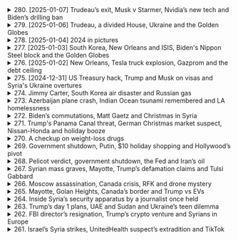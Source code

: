 <details>
<summary>280. [2025-01-07] Trudeau’s exit, Musk v Starmer, Nvidia’s new tech and Biden’s drilling ban</summary><br>

<a href="https://www.youtube.com/watch?v=mFzUPT9hLVo" target="_blank">
    <img src="https://img.youtube.com/vi/mFzUPT9hLVo/maxresdefault.jpg" 
        alt="[Youtube]" width="200">
</a>

# Trudeau’s exit, Musk v Starmer, Nvidia’s new tech and Biden’s drilling ban

### 政治動向
1. **加拿大的政治變動**  
   加拿大總理justin Trudeau宣佈卸任並解散議會，預計將於秋季舉行選舉。此決定被外界視為其因內部鬥爭而辭職。

2. **美國總統的行政命令**  
   美國總統Joe Biden簽署了禁止在大部分海岸線進行新 offshore 油氣開採的行政命令，這項禁令主要針對Atlantic和Pacific洋沿岸地區。

3. **法律與政治挑戰**  
   前任總統Trump批評此禁令並誓言反駁，但根據70年前的法律，總統無權單方面撤銷前任的決定，需透過國會 legislation 方可更改。

---

### 經濟與金融
1. **Nvidia的新技術發布**  
   Nvidia在CES展中發布了新一代的圖形芯片，提升遊戲畫質和AI模擬能力，這將對半導體行業和自動駕駛產業帶來重大影響。

2. **電視器市場的競爭**  
   主要電視メーカ如Samsung和LG展示了最新產品，CES成為全球最大的家電展會，推動了電視技術的進一步發展。

3. **油氣禁令的經濟影響**  
   Biden的 offshore 油氣禁令雖然.symbolic，但仍可能對未來的能源產業布局產生潛在影響。

---

### 科技創新
1. **Nvidia的Enterprise AI 系統**  
   Nvidia推出了新的AI模擬系統，用於教導機器人和自駕車在真實世界中運行，顯著降低實驗成本和風險。

2. **CES展的科技亮點**  
   CES展示了包括新型電視、汽車概念原型和最新的AI應用，凸顯了科技行業的未來趨勢。

3. **半導體技術的進步**  
   新一代圖形芯片的發布將推動遊戲產業和高性能計算的進一步發展。

---

### 自然災害
1. **香港的居住環境問題**  
   高房價導致香港居民生活在極為狹小和擁擠的空間中，四個家庭可能共用一個廁所和廚房。

2. **照片展現的生活困境**  
   《Reuters》報導了一系列照片，生動地展示了香港高房價對居民生活的影響。

---

### 公共衛生事件
1. **香港居住條件的公共衛生隱憂**  
   擁擠的居住環境可能增加疾病傳播風險，特別是在COVID-19等病毒流行的背景下。

2. **全球住房危機**  
   香港的情況是全球高房價和住房短缺問題的一個縮影，對公共衛生和社會穩定構成挑戰。

---

### 法律案件
1. **特朗普的行政權限挑戰**  
   Trump批評Biden的油氣禁令並聲稱將「立即撤銷」，但法律限制了總統的行政權限，需透過立法機構方可更改前任決定。

2. **環境法規的法律辯論**  
   Biden的禁令引發了關於.environmental protection 和economic development的法律辯論，凸顯了政策制定中的複雜性。
</details>

<details>
<summary>279. [2025-01-06] Trudeau, a divided House, Ukraine and the Golden Globes</summary><br>

<a href="https://www.youtube.com/watch?v=v50aYm3Fs5w" target="_blank">
    <img src="https://img.youtube.com/vi/v50aYm3Fs5w/maxresdefault.jpg" 
        alt="[Youtube]" width="200">
</a>

# Trudeau, a divided House, Ukraine and the Golden Globes

### 紐約政商醜聞調查擴大

1. **紐約州長 Hochul 遭調查**
   - 紐約州長 Kathy Hochul 因涉嫌濫用職權及幹預地方檢察官獨立性，正接受聯邦司法部調查。
   - 調查起因於 Hochul 被指要求布法羅市地方檢察官對一名情婦提起訴訟，涉及其戀愛對象的傷害罪案件。

2. **州長辦公室否認不當行為**
   - 紐約州政府強調 Hochul 未有任何濫用職權行為，並批評相關指控為錯誤信息。
   - 指控來源包括一名律師和一名情婦的陳述，但具體細節尚未公開。

### 聯合國祕書長-elect 外交努力

1. **古特雷斯訪問俄羅斯**
   - 聯合國祕書長候選人安東尼奧·古特雷斯計劃於一月上旬會見俄羅斯總統蒲亭，討論烏克蘭局勢及地區安全問題。
   - 此舉旨在尋求降低俄羅斯在東方集團的軍事行動，並探討可能的外交途徑。

2. **古特雷斯的外交路線**
   - 古特雷斯此次訪問俄羅斯被視為其就任前的重要外交努力之一，意在為未來的國際關係奠定基礎。
   - 其他行程包括會見土耳其及其他歐盟國家領導人，以促進和平對話。

### 烏克蘭局勢最新動態

1. **烏軍反擊行動**
   - 約旦消息人士透露，烏克蘭軍方近期在赫爾松等地區發起反擊，取得一定 territorial gains。
   - 此舉被視為對俄羅斯的壓力測試，旨在為未來的和平談判爭取主動。

2. **俄軍東部戰線進展**
   - 俄羅斯方面在烏克蘭東部持續推進，近期成功佔領東烏重要的行政中心 Kurakka。
   - 分析指出，俄軍的穩步推進使烏克蘭陷入被動，但烏方的反擊行動或能改變談判桌上的籌碼。

### 經濟制裁與能源安全

1. **芬蘭海事事件調查**
   - 芬蘭一艘運載俄油的油輪因涉嫌破壞海底電力和光纜設施，被該國海警攔截並控制。
   - 此為首例在國際水域外實施的船舶扣押行動，引發各方對 Baltic Sea 安全的關注。

2. **NATO 加強區域防禦**
   - 面對 Balti 海域基礎設施受損，北約承諾增派軍力至波羅的海沿岸國家。
   - 此舉旨在應對未來可能的幹擾行動，並保障該地區能源和通信安全。

### 其他要聞

1. **倫敦 Grenfell 大廈調查**
   - 七年前的 Grenfell 大廈大火暴露英國高層建築消防標準問題，政府承諾追責相關承包商。
   - 然而，目前大多數承包商因法律和保險Shield未承擔重大經濟責任。

2. **每日推薦閱讀**
   - 推薦文章：《Grenfell 火災 aftermath: 建築安全與責任缺失》。
</details>

<details>
<summary>278. [2025-01-04] 2024 in pictures</summary><br>

<a href="https://www.youtube.com/watch?v=vefvW4I4ef0" target="_blank">
    <img src="https://img.youtube.com/vi/vefvW4I4ef0/maxresdefault.jpg" 
        alt="[Youtube]" width="200">
</a>

# 2024 in pictures

### 2024年Reuters年度圖片回顧：全球重大事件與感人瞬間

#### 1. **全球/photojournalists 談2024年度照片**
   - **標題**: 全球記者分享2024年最具影響力的攝影作品
   - **內涵**:
     - 討論了多張引人注目的圖片，這些圖片捕捉了世界各地的重大事件和人性瞬間。
     - 強調照片背後的故事、記者的努力與冒險精神。
     - 條列出數名記者Susanna Vera、Thomas Mcoa和Lisa Marie David的分享。

#### 2. **Thomas Mcoa：肯亞 Nairobi 的故事**
   - **標題**: Thomas Mcoa 談肯亞Nairobi的攝影經歷
   - **內涵**:
     - 分享了在肯亞首都Nairobi工作的心得。
     - 強調 journalism 的挑戰與責任，以及如何通過鏡頭傳達真實故事。

#### 3. **Lisa Marie David：菲律賓 Manila 的災難與希望**
   - **標題**: Lisa Marie David 談菲律賓Manila的攝影作品
   - **內涵**:
     - 捕捉了超級颱風「Made」襲擊菲律賓時的悲劇與人性光明面。
     - 強調在災難中兒童的天真與 resilience，為報導注入平衡感。

#### 4. **Reuters年度圖片展覽**
   - **標題**: Reuters 2024年圖片展覽總結
   - **內涵**:
     - 提供所有攝影師作品的線上瀏覽連結。
     - 強調這些圖片反映了全球的重大事件與社會變遷。

#### 5. **新聞工作背後的努力**
   - **標題**: 每張照片背後的故事
   - **內涵**:
     - 討論了攝影師如何投注大量時間與心力，以捕捉那些能打動世界的瞬間。
     - 強調 journalism 的不易與其對社會的影響力。

#### 6. **節目製作團隊致謝**
   - **標題**: 致謝Reuters世界新聞節目的團隊
   - **內涵**:
     - 感謝所有製作人員，包括.Producer David Spencer、Gail Isa Jonah Green等。
     - 提及音頻工程與音樂設計的貢獻。

#### 7. **節目結束與來電提醒**
   - **標題**: 節目結尾與下期預告
   - **內涵**:
     - 鼓勵聽眾訂閱Podcast或下載Reuters App，以追蹤最新新聞動態。
     - 提醒觀眾於週一收聽每日頭條節目。
</details>

<details>
<summary>277. [2025-01-03] South Korea, New Orleans and ISIS, Biden's Nippon Steel block and the Golden Globes</summary><br>

<a href="https://www.youtube.com/watch?v=t6C7YEgmdOg" target="_blank">
    <img src="https://img.youtube.com/vi/t6C7YEgmdOg/maxresdefault.jpg" 
        alt="[Youtube]" width="200">
</a>

# South Korea, New Orleans and ISIS, Biden's Nippon Steel block and the Golden Globes

### 經整理的新聞要點：

#### 韓國政治危機：
- 南韓遭彈劾總統尹عزل被警方圍堵逮捕未果。警方花10小時 standoff 但因總統警衛和軍隊阻止而失敗。
- 尹عزل涉嫌叛亂罪，因其企圖在12月初實施戒嚴令。此次行動導致其遭到彈劾。
- 警方未能成功拘押尹عزل，案件將進一步發展。

#### 國際政治動態：
- 德國和法國外長計劃今日訪問敘利亞，將會見新任領袖阿罕德·阿勒沙爾（Ahmed Al Shar）。此為叛軍奪權後，歐盟高官首次訪Syria。
- 美國總統特朗普提名的眾議院議員麥克·Johnson（Mike Johnson）將接受共和黨內部選舉，若出現兩票反對即可致使其落敗。

#### 商業與經濟：
- 日本Nepon鋼鐵公司收購美國新墨西哥州 steel mill 的計劃被阻止。此交易涉及每年增加2000萬噸鋼產能。
- 分析師認為此次交易受阻主要影響限於鋼鐵行業，對美日整體關係影響不大。

#### 武器攻勢：
- 以色列空襲加沙地帶，導致至少68名巴勒斯坦人遇難，其中包括哈瑪斯控制警力的負責人及其副手。

#### 好萊塢獎項季：
- 本年度金球獎將於周日舉行，妮琪·Glazer首次主持。她強調本次晚宴將着重慶祝而非諷刺。
- 入圍作品方面，《 wicked》和《brutalist》為主要競爭者。

#### 其他要聞：
- 虛構電視劇《 Bruiser》，由阿德裏安·布洛迪主演，入圍金球獎最佳戲劇類影片。
- 今早推薦閱讀：Jimmy Carter的 Habitat for Humanity遺產。
</details>

<details>
<summary>276. [2025-01-02] New Orleans, Tesla truck explosion, Gazprom and the debt ceiling</summary><br>

<a href="https://www.youtube.com/watch?v=zgtIIX4_U4Y" target="_blank">
    <img src="https://img.youtube.com/vi/zgtIIX4_U4Y/maxresdefault.jpg" 
        alt="[Youtube]" width="200">
</a>

# New Orleans, Tesla truck explosion, Gazprom and the debt ceiling

### 1. 美國債務上限問題

- **背景**  
  - 美國政府面臨法定借款上限，即債務上限，需在2024年1月14日前採取非常措施避免違約。
  
- **歷史與機制**  
  - 債務上限由國會於1971年設立，最初爲應對第一次世界大戰的借款需求。其作用是設定政府可發行債券的最大額度。
  
- **當前情況**  
  - 財政部可能需要在1月14日之前採取非常措施，以防止債務違約。

### 2. 歐洲能源市場與美國頁巖氣

- **俄羅斯天然氣工業股份公司（Gazprom）困境**  
  - 因俄烏衝突和西方制裁，Gazprom失去歐洲主要客戶，導致2023年虧損70億美元。
  
- **美國頁巖氣的崛起**  
  - 美國天然氣行業迅速填補了俄羅斯供應的空白，成爲歐洲的主要供應商。

### 3. 美國債務上限的政治博弈

- **歷史回顧**  
  - 自1971年以來，債務上限常被用作政治籌碼，尤其是共和黨在近年來將其作爲削減開支的談判工具。
  
- **經濟影響**  
  - 多數政策專家認爲，債務上限是人爲障礙，對全球經濟穩定構成風險。

### 4. 其他國際新聞

- **歐洲能源市場轉型**  
  - 美國頁巖氣在歐洲的崛起結束了俄羅斯天然氣工業股份公司的 dominance，並推動了全球液化天然氣市場的擴張。
  
- **美國與中國臺灣地區的貿易關係**  
  - 美國政府計劃推動中國臺灣地區增加購買美國能源，否則將面臨關稅影響。
</details>

<details>
<summary>275. [2024-12-31] US Treasury hack, Trump and Musk on visas and Syria's Ukraine overtures</summary><br>

<a href="https://www.youtube.com/watch?v=c2IDeBtKBN8" target="_blank">
    <img src="https://img.youtube.com/vi/c2IDeBtKBN8/maxresdefault.jpg" 
        alt="[Youtube]" width="200">
</a>

# US Treasury hack, Trump and Musk on visas and Syria's Ukraine overtures

### 國際關係與地緣政治

#### 敘利亞新政府的戰略夥伴關係  
- 新任敘利亞外長表示，敘利亞希望與烏克蘭建立戰略合作夥伴關係，特別是在俄羅斯影響力減弱的情況下。  
- 烏克蘭正積極與新伊斯蘭主義統治下的敘利亞建立聯繫，其他包括美國在內的國家也在尋求加強雙邊關係。  
- 美國官員對敘利亞新政權持謹慎樂觀態度，同時警惕其可能回歸極端立場的風險。  

#### 技術行業與移民政策的博弈  
- 特朗普政府考慮調整H1B籤證政策，引發科技行業與移民限制派之間的緊張關係。  
- 科技公司依賴H1B籤證引進外國技術人才，而特朗普的支持者認爲這影響了美國工人的就業機會和薪資水平。  
- 特朗普在移民問題上的立場搖擺，既要滿足其基本盤的需求，又要平衡硅谷的利益。  

### 其他國際新聞

#### 紐約新年慶祝活動準備就緒  
- 紐約市成功測試了時代廣場的水晶球和煙花表演設備，確保新年慶祝活動順利進行。  
- 每年吸引了數百萬遊客參與的跨年夜慶祝活動已進入倒計時階段。  

### 總結  
以上爲本周國際新聞的主要看點，涵蓋地緣政治、移民政策和技術行業的動態。更多詳情可參考路透社的實時報道和深度分析。
</details>

<details>
<summary>274. Jimmy Carter, South Korea air disaster and Russian gas</summary><br>

<a href="https://www.youtube.com/watch?v=3gPZFsvJDAw" target="_blank">
    <img src="https://img.youtube.com/vi/3gPZFsvJDAw/maxresdefault.jpg" 
        alt="[Youtube]" width="200">
</a>

# Jimmy Carter, South Korea air disaster and Russian gas


</details>

<details>
<summary>273. Azerbaijan plane crash, Indian Ocean tsunami remembered and LA homelessness</summary><br>

<a href="https://www.youtube.com/watch?v=4NCSCLRM1_E" target="_blank">
    <img src="https://img.youtube.com/vi/4NCSCLRM1_E/maxresdefault.jpg" 
        alt="[Youtube]" width="200">
</a>

# Azerbaijan plane crash, Indian Ocean tsunami remembered and LA homelessness


</details>

<details>
<summary>272. Biden’s commutations, Matt Gaetz and Christmas in Syria</summary><br>

<a href="https://www.youtube.com/watch?v=jTL3Xo5m0Fk" target="_blank">
    <img src="https://img.youtube.com/vi/jTL3Xo5m0Fk/maxresdefault.jpg" 
        alt="[Youtube]" width="200">
</a>

# Biden’s commutations, Matt Gaetz and Christmas in Syria


</details>

<details>
<summary>271. Trump's Panama Canal threat, German Christmas market suspect, Nissan-Honda and holiday booze</summary><br>

<a href="https://www.youtube.com/watch?v=CXfjgr_cA4E" target="_blank">
    <img src="https://img.youtube.com/vi/CXfjgr_cA4E/maxresdefault.jpg" 
        alt="[Youtube]" width="200">
</a>

# Trump's Panama Canal threat, German Christmas market suspect, Nissan-Honda and holiday booze


</details>

<details>
<summary>270. A checkup on weight-loss drugs</summary><br>

<a href="https://www.youtube.com/watch?v=7M0ANFanxAQ" target="_blank">
    <img src="https://img.youtube.com/vi/7M0ANFanxAQ/maxresdefault.jpg" 
        alt="[Youtube]" width="200">
</a>

# A checkup on weight-loss drugs


</details>

<details>
<summary>269. Government shutdown, Putin, $10 holiday shopping and Hollywood’s pivot</summary><br>

<a href="https://www.youtube.com/watch?v=fSzdQCV6v70" target="_blank">
    <img src="https://img.youtube.com/vi/fSzdQCV6v70/maxresdefault.jpg" 
        alt="[Youtube]" width="200">
</a>

# Government shutdown, Putin, $10 holiday shopping and Hollywood’s pivot


</details>

<details>
<summary>268. Pelicot verdict, government shutdown, the Fed and Iran’s oil</summary><br>

<a href="https://www.youtube.com/watch?v=72PDBcfQjXc" target="_blank">
    <img src="https://img.youtube.com/vi/72PDBcfQjXc/maxresdefault.jpg" 
        alt="[Youtube]" width="200">
</a>

# Pelicot verdict, government shutdown, the Fed and Iran’s oil


</details>

<details>
<summary>267. Syrian mass graves, Mayotte, Trump’s defamation claims and Tulsi Gabbard</summary><br>

<a href="https://www.youtube.com/watch?v=Il92iZHqGOk" target="_blank">
    <img src="https://img.youtube.com/vi/Il92iZHqGOk/maxresdefault.jpg" 
        alt="[Youtube]" width="200">
</a>

# Syrian mass graves, Mayotte, Trump’s defamation claims and Tulsi Gabbard


</details>

<details>
<summary>266. Moscow assassination, Canada crisis, RFK and drone mystery</summary><br>

<a href="https://www.youtube.com/watch?v=f_nOh0aGc1A" target="_blank">
    <img src="https://img.youtube.com/vi/f_nOh0aGc1A/maxresdefault.jpg" 
        alt="[Youtube]" width="200">
</a>

# Moscow assassination, Canada crisis, RFK and drone mystery


</details>

<details>
<summary>265. Mayotte, Golan Heights, Canada’s border and Trump vs EVs</summary><br>

<a href="https://www.youtube.com/watch?v=gxBZr2gQKJU" target="_blank">
    <img src="https://img.youtube.com/vi/gxBZr2gQKJU/maxresdefault.jpg" 
        alt="[Youtube]" width="200">
</a>

# Mayotte, Golan Heights, Canada’s border and Trump vs EVs


</details>

<details>
<summary>264. Inside Syria’s security apparatus by a journalist once held</summary><br>

<a href="https://www.youtube.com/watch?v=X-3tKJa2AW0" target="_blank">
    <img src="https://img.youtube.com/vi/X-3tKJa2AW0/maxresdefault.jpg" 
        alt="[Youtube]" width="200">
</a>

# Inside Syria’s security apparatus by a journalist once held


</details>

<details>
<summary>263. Trump’s day 1 plans, UAE and Sudan and Ukraine’s teen dilemma</summary><br>

<a href="https://www.youtube.com/watch?v=33xZ9qGgdtA" target="_blank">
    <img src="https://img.youtube.com/vi/33xZ9qGgdtA/maxresdefault.jpg" 
        alt="[Youtube]" width="200">
</a>

# Trump’s day 1 plans, UAE and Sudan and Ukraine’s teen dilemma


</details>

<details>
<summary>262. FBI director’s resignation, Trump’s crypto venture and Syrians in Europe</summary><br>

<a href="https://www.youtube.com/watch?v=DvWoWDAq4pM" target="_blank">
    <img src="https://img.youtube.com/vi/DvWoWDAq4pM/maxresdefault.jpg" 
        alt="[Youtube]" width="200">
</a>

# FBI director’s resignation, Trump’s crypto venture and Syrians in Europe


</details>

<details>
<summary>261. Israel’s Syria strikes, UnitedHealth suspect’s extradition and TikTok</summary><br>

<a href="https://www.youtube.com/watch?v=-egWM6H6TQI" target="_blank">
    <img src="https://img.youtube.com/vi/-egWM6H6TQI/maxresdefault.jpg" 
        alt="[Youtube]" width="200">
</a>

# Israel’s Syria strikes, UnitedHealth suspect’s extradition and TikTok


</details>

